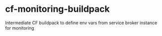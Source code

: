 # cf-monitoring-buildpack
Intermediate CF buildpack to define env vars from service broker instance for monitoring
